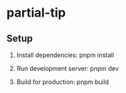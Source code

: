 # partial-tip

## Setup

1. Install dependencies:
   pnpm install

2. Run development server:
   pnpm dev

3. Build for production:
   pnpm build
